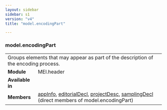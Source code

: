 ```yaml
---
layout: sidebar
sidebar: s1
version: "v4"
title: "model.encodingPart"

---
```


<div class="classSpec model">
   <h3 id="model.encodingPart">model.encodingPart</h3>
   <table class="wovenodd">
      <tr>
         <td colspan="2" class="wovenodd-col2">Groups elements that may appear as part of the description of the encoding process.</td>
      </tr>
      <tr>
         <td class="wovenodd-col1"><strong>Module</strong></td>
         <td class="wovenodd-col2">MEI.header</td>
      </tr>
      <tr>
         <td class="wovenodd-col1"><strong>Available in</strong></td>
         <td class="wovenodd-col2">
            <div class="parent"></div>
         </td>
      </tr>
      <tr>
         <td class="wovenodd-col1"><strong>Members</strong></td>
         <td class="wovenodd-col2">
            <div class="parent">
               <div><a class="link_odd_elementSpec" href="{{ site.baseurl }}/{{ page.version }}/elements/appInfo.html">appInfo</a>, <a class="link_odd_elementSpec" href="{{ site.baseurl }}/{{ page.version }}/elements/editorialDecl.html">editorialDecl</a>, <a class="link_odd_elementSpec" href="{{ site.baseurl }}/{{ page.version }}/elements/projectDesc.html">projectDesc</a>, <a class="link_odd_elementSpec" href="{{ site.baseurl }}/{{ page.version }}/elements/samplingDecl.html">samplingDecl</a> (direct members of model.encodingPart)
               </div>
            </div>
         </td>
      </tr>
   </table>
</div>